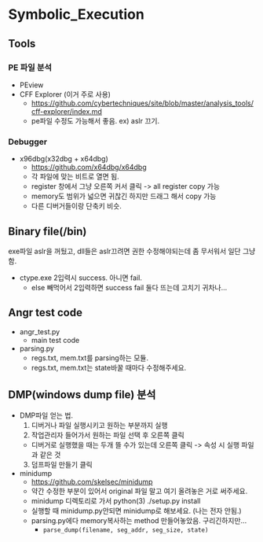 # Symbolic_Execution

## Tools
### PE 파일 분석
- PEview
- CFF Explorer (이거 주로 사용)
  - https://github.com/cybertechniques/site/blob/master/analysis_tools/cff-explorer/index.md
  - pe파일 수정도 가능해서 좋음. ex) aslr 끄기.

### Debugger
- x96dbg(x32dbg + x64dbg)
  - https://github.com/x64dbg/x64dbg
  - 각 파일에 맞는 비트로 열면 됨.
  - register 창에서 그냥 오른쪽 커서 클릭 -> all register copy 가능
  - memory도 범위가 넓으면 귀찮긴 하지만 드래그 해서 copy 가능
  - 다른 디버거들이랑 단축키 비슷. 

## Binary file(/bin)
exe파일 aslr을 꺼뒀고, dll들은 aslr끄려면 권한 수정해야되는데 좀 무서워서 일단 그냥 함.
- ctype.exe 2입력시 success. 아니면 fail.
  - else 빼먹어서 2입력하면 success fail 둘다 뜨는데 고치기 귀차나...

## Angr test code
- angr_test.py
  - main test code
- parsing.py
  - regs.txt, mem.txt를 parsing하는 모듈.
  - regs.txt, mem.txt는 state바꿀 때마다 수정해주세요.

## DMP(windows dump file) 분석
- DMP파일 얻는 법.
  1. 디버거나 파일 실행시키고 원하는 부분까지 실행
  2. 작업관리자 들어가서 원하는 파일 선택 후 오른쪽 클릭
    - 디버거로 실행했을 때는 두개 뜰 수가 있는데 오른쪽 클릭 -> 속성 시 실행 파일과 같은 것
  3. 덤프파일 만들기 클릭
- minidump
  - https://github.com/skelsec/minidump
  - 약간 수정한 부분이 있어서 original 파일 말고 여기 올려놓은 거로 써주세요.
  - minidump 디렉토리로 가서 python(3) ./setup.py install
  - 실행할 때 minidump.py안되면 minidump로 해보세요. (나는 전자 안됨.)
  - parsing.py에다 memory복사하는 method 만들어놓았음. 구리긴하지만...
    - `parse_dump(filename, seg_addr, seg_size, state)`
